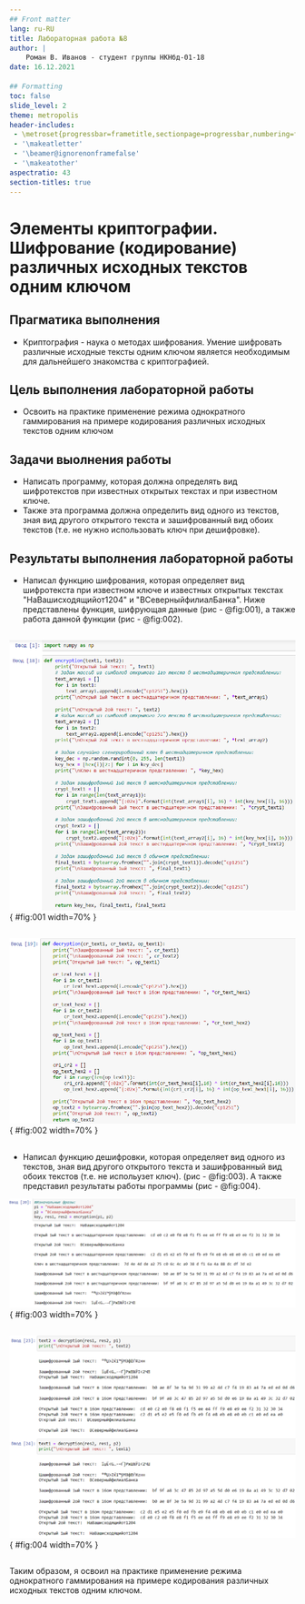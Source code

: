 ```yaml
---
## Front matter
lang: ru-RU
title: Лабораторная работа №8
author: |
	Роман В. Иванов - студент группы НКНбд-01-18
date: 16.12.2021

## Formatting
toc: false
slide_level: 2
theme: metropolis
header-includes: 
 - \metroset{progressbar=frametitle,sectionpage=progressbar,numbering=fraction}
 - '\makeatletter'
 - '\beamer@ignorenonframefalse'
 - '\makeatother'
aspectratio: 43
section-titles: true
---
```


# Элементы криптографии. Шифрование (кодирование) различных исходных текстов одним ключом

## Прагматика выполнения

- Криптография - наука о методах шифрования. Умение шифровать различные исходные тексты одним ключом является необходимым для дальнейшего знакомства с криптографией. 

## Цель выполнения лабораторной работы

- Освоить на практике применение режима однократного гаммирования на примере кодирования различных исходных текстов одним ключом

## Задачи выолнения работы

- Написать программу, которая должна определять вид шифротекстов при известных открытых текстах и при известном ключе.
- Также эта программа должна определить вид одного из текстов, зная вид другого открытого текста и  зашифрованный вид обоих текстов (т.е. не нужно использовать ключ при дешифровке).

## Результаты выполнения лабораторной работы

- Написал функцию шифрования, которая определяет вид шифротекста при известном ключе и известных открытых текстах "НаВашисходящийот1204" и "ВСеверныйфилиалБанка". Ниже представлены функция, шифрующая данные (рис - @fig:001), а также работа данной функции (рис - @fig:002).

##

![Функция, шифрующая данные](image/1.png){ #fig:001 width=70% }

##

![Результат работы функции, шифрующей данные](image/2.png){ #fig:002 width=70% }

##

- Написал функцию дешифровки, которая определяет вид одного из текстов, зная вид другого открытого текста и  зашифрованный вид обоих текстов (т.е. не испольузет ключ). (рис - @fig:003). А также представил результаты работы программы (рис - @fig:004).

![Функция, дешифрующая данные](image/3.png){ #fig:003 width=70% }

##

![Результат работы функции, дешифрующей данные](image/4.png){ #fig:004 width=70% }

##

Таким образом, я освоил на практике применение режима однократного гаммирования на примере кодирования различных исходных текстов одним ключом.